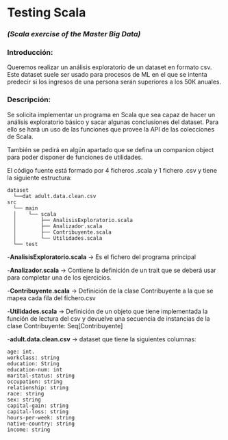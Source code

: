 # **Testing Scala** 
### _**(Scala exercise of the Master Big Data)**_

### **Introducción:**

Queremos realizar un análisis exploratorio de un dataset en formato csv. Este dataset suele ser usado para procesos de ML en el que se intenta predecir si los ingresos de una persona serán superiores a los 50K anuales.

### **Descripción:**

Se solicita implementar un programa en Scala que sea capaz de hacer un análisis exploratorio básico y sacar algunas conclusiones del dataset. Para ello se hará un uso de las funciones que provee la API de las colecciones de Scala.

También se pedirá en algún apartado que se defina un companion object para poder disponer de funciones de utilidades.

El código fuente está formado por 4 ficheros .scala y 1 fichero .csv y tiene la siguiente estructura:

```
dataset
  └──dat adult.data.clean.csv    
src     
  └── main    
  │    └── scala    
  │        ├── AnalisisExploratorio.scala    
  │        ├── Analizador.scala    
  │        ├── Contribuyente.scala    
  │        └── Utilidades.scala   
  └── test  
```

-**AnalisisExploratorio.scala** -> Es el fichero del programa principal

-**Analizador.scala** -> Contiene la definición de un trait que se deberá usar para completar una de los ejercicios.

-**Contribuyente.scala** -> Definición de la clase Contribuyente a la que se mapea cada fila del fichero.csv
 
-**Utilidades.scala** -> Definición de un objeto que tiene implementada la función de lectura del csv y devuelve una secuencia de instancias de la clase Contribuyente: Seq[Contribuyente]

-**adult.data.clean.csv** -> dataset que tiene la siguientes columnas:

    age: int.    
    workclass: string   
    education: String    
    education-num: int    
    marital-status: string    
    occupation: string    
    relationship: string    
    race: string    
    sex: string    
    capital-gain: string    
    capital-loss: string    
    hours-per-week: string    
    native-country: string    
    income: string    
